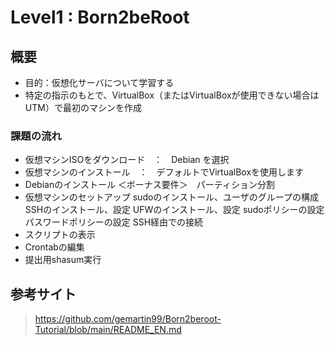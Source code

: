 # Level1 : Born2beRoot

## 概要
- 目的：仮想化サーバについて学習する
- 特定の指示のもとで、VirtualBox（またはVirtualBoxが使用できない場合はUTM）で最初のマシンを作成

### 課題の流れ
- 仮想マシンISOをダウンロード　：　Debian を選択
- 仮想マシンのインストール　：　デフォルトでVirtualBoxを使用します
- Debianのインストール
    ＜ボーナス要件＞　パーティション分割
- 仮想マシンのセットアップ
    sudoのインストール、ユーザのグループの構成
    SSHのインストール、設定
    UFWのインストール、設定
    sudoポリシーの設定
    パスワードポリシーの設定
    SSH経由での接続
- スクリプトの表示
- Crontabの編集
- 提出用shasum実行

## 参考サイト
> https://github.com/gemartin99/Born2beroot-Tutorial/blob/main/README_EN.md
